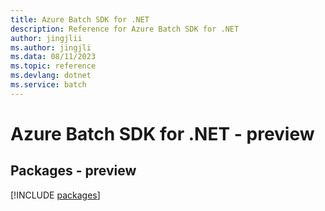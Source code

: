 ```yaml
---
title: Azure Batch SDK for .NET
description: Reference for Azure Batch SDK for .NET
author: jingjlii
ms.author: jingjli
ms.data: 08/11/2023
ms.topic: reference
ms.devlang: dotnet
ms.service: batch
---
```

# Azure Batch SDK for .NET - preview
## Packages - preview
[!INCLUDE [packages](batch-index.md)]